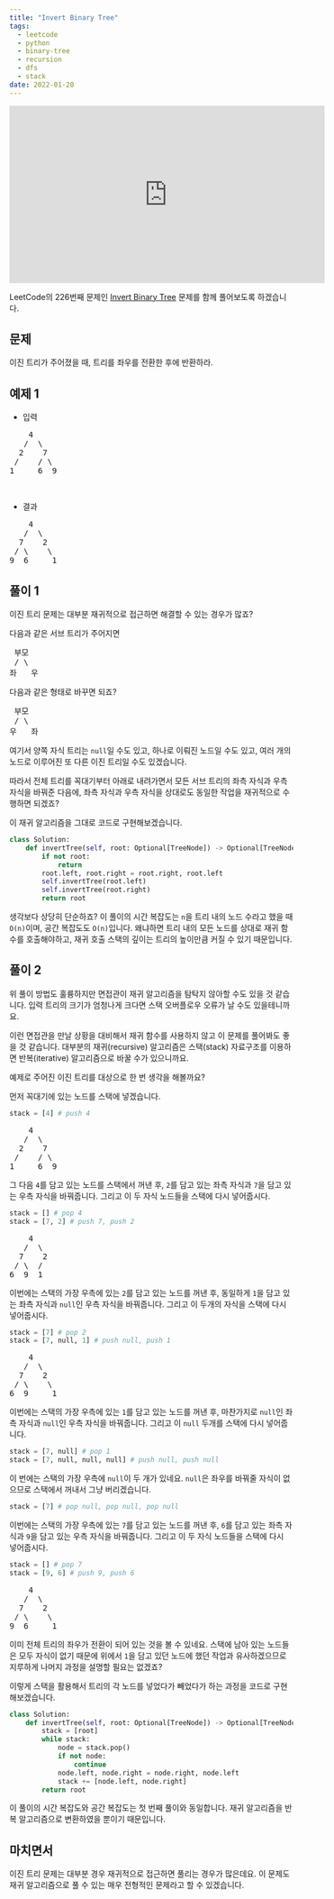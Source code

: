 ```yaml
---
title: "Invert Binary Tree"
tags:
  - leetcode
  - python
  - binary-tree
  - recursion
  - dfs
  - stack
date: 2022-01-20
---
```


<iframe width="560" height="315" src="https://www.youtube.com/embed/G3uAIITZkuE" title="YouTube video player" frameborder="0" allow="accelerometer; autoplay; clipboard-write; encrypted-media; gyroscope; picture-in-picture" allowfullscreen></iframe>

LeetCode의 226번째 문제인 [Invert Binary Tree](https://leetcode.com/problems/invert-binary-tree/) 문제를 함께 풀어보도록 하겠습니다.

## 문제

이진 트리가 주어졌을 때, 트리를 좌우를 전환한 후에 반환하라.

## 예제 1

- 입력

<pre>
    4
   /  \
  2    7
 /    / \
1     6  9
</pre>

<br/>

- 결과

<pre>
    4
   /  \
  7    2
 / \    \
9  6     1
</pre>

## 풀이 1

이진 트리 문제는 대부분 재귀적으로 접근하면 해결할 수 있는 경우가 많죠?

다음과 같은 서브 트리가 주어지면

<pre>
 부모
 / \ 
좌   우 
</pre>

다음과 같은 형태로 바꾸면 되죠?

<pre>
 부모
 / \ 
우   좌 
</pre>

여기서 양쪽 자식 트리는 `null`일 수도 있고, 하나로 이뤄진 노드일 수도 있고, 여러 개의 노드로 이루어진 또 다른 이진 트리일 수도 있겠습니다.

따라서 전체 트리를 꼭대기부터 아래로 내려가면서 모든 서브 트리의 좌측 자식과 우측 자식을 바꿔준 다음에, 좌측 자식과 우측 자식을 상대로도 동일한 작업을 재귀적으로 수행하면 되겠죠?

이 재귀 알고리즘을 그대로 코드로 구현해보겠습니다.

```py
class Solution:
    def invertTree(self, root: Optional[TreeNode]) -> Optional[TreeNode]:
        if not root:
            return
        root.left, root.right = root.right, root.left
        self.invertTree(root.left)
        self.invertTree(root.right)
        return root
```

생각보다 상당히 단순하죠? 이 풀이의 시간 복잡도는 `n`을 트리 내의 노드 수라고 했을 때 `O(n)`이며, 공간 복잡도도 `O(n)`입니다.
왜냐하면 트리 내의 모든 노드를 상대로 재귀 함수를 호출해야하고, 재귀 호출 스택의 깊이는 트리의 높이만큼 커질 수 있기 때문입니다.

## 풀이 2

위 풀이 방법도 훌륭하지만 면접관이 재귀 알고리즘을 탐탁지 않아할 수도 있을 것 같습니다.
입력 트리의 크기가 엄청나게 크다면 스택 오버플로우 오류가 날 수도 있을테니까요.

이런 면접관을 만날 상황을 대비해서 재귀 함수를 사용하지 않고 이 문제를 풀어봐도 좋을 것 같습니다.
대부분의 재귀(recursive) 알고리즘은 스택(stack) 자료구조를 이용하면 반복(iterative) 알고리즘으로 바꿀 수가 있으니까요.

예제로 주어진 이진 트리를 대상으로 한 번 생각을 해볼까요?

먼저 꼭대기에 있는 노드를 스택에 넣겠습니다.

```py
stack = [4] # push 4
```

<pre>
    4
   /  \
  2    7
 /    / \
1     6  9
</pre>

그 다음 `4`를 담고 있는 노드를 스택에서 꺼낸 후, `2`를 담고 있는 좌측 자식과 `7`을 담고 있는 우측 자식을 바꿔줍니다.
그리고 이 두 자식 노드들을 스택에 다시 넣어줍시다.

```py
stack = [] # pop 4
stack = [7, 2] # push 7, push 2
```

<pre>
    4
   /  \
  7    2
 / \  / 
6  9  1
</pre>

이번에는 스택의 가장 우측에 있는 `2`를 담고 있는 노드를 꺼낸 후, 동일하게 `1`을 담고 있는 좌측 자식과 `null`인 우측 자식을 바꿔줍니다.
그리고 이 두개의 자식을 스택에 다시 넣어줍시다.

```py
stack = [7] # pop 2
stack = [7, null, 1] # push null, push 1
```

<pre>
    4
   /  \
  7    2
 / \    \
6  9     1
</pre>

이번에는 스택의 가장 우측에 있는 `1`를 담고 있는 노드를 꺼낸 후, 마찬가지로 `null`인 좌측 자식과 `null`인 우측 자식을 바꿔줍니다.
그리고 이 `null` 두개를 스택에 다시 넣어줍니다.

```py
stack = [7, null] # pop 1
stack = [7, null, null, null] # push null, push null
```

이 번에는 스택의 가장 우측에 `null`이 두 개가 있네요.
`null`은 좌우를 바꿔줄 자식이 없으므로 스택에서 꺼내서 그냥 버리겠습니다.

```py
stack = [7] # pop null, pop null, pop null
```

이번에는 스택의 가장 우측에 있는 `7`를 담고 있는 노드를 꺼낸 후, `6`를 담고 있는 좌측 자식과 `9`을 담고 있는 우측 자식을 바꿔줍니다.
그리고 이 두 자식 노드들을 스택에 다시 넣어줍시다.

```py
stack = [] # pop 7
stack = [9, 6] # push 9, push 6
```

<pre>
    4
   /  \
  7    2
 / \    \
9  6     1
</pre>

이미 전체 트리의 좌우가 전환이 되어 있는 것을 볼 수 있네요.
스택에 남아 있는 노드들은 모두 자식이 없기 때문에 위에서 `1`을 담고 있던 노드에 했던 작업과 유사하겠으므로 지루하게 나머지 과정을 설명할 필요는 없겠죠?

이렇게 스택을 활용해서 트리의 각 노드를 넣었다가 빼었다가 하는 과정을 코드로 구현해보겠습니다.

```py
class Solution:
    def invertTree(self, root: Optional[TreeNode]) -> Optional[TreeNode]:
        stack = [root]
        while stack:
            node = stack.pop()
            if not node:
                continue
            node.left, node.right = node.right, node.left
            stack += [node.left, node.right]
        return root
```

이 풀이의 시간 복잡도와 공간 복잡도는 첫 번째 풀이와 동일합니다.
재귀 알고리즘을 반복 알고리즘으로 변환하였을 뿐이기 때문입니다.

## 마치면서

이진 트리 문제는 대부분 경우 재귀적으로 접근하면 풀리는 경우가 많은데요.
이 문제도 재귀 알고리즘으로 풀 수 있는 매우 전형적인 문제라고 할 수 있겠습니다.
